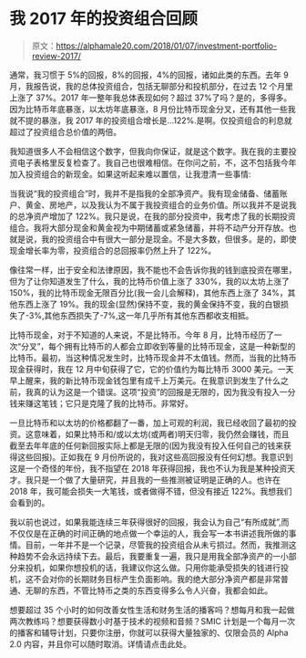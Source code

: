# 我 2017 年的投资组合回顾

> 原文：<https://alphamale20.com/2018/01/07/investment-portfolio-review-2017/>

通常，我习惯于 5%的回报，8%的回报，4%的回报，诸如此类的东西。去年 9 月，我报告说，我的总体投资组合，包括无聊部分和投机部分，在过去 12 个月里上涨了 37%。2017 年一整年我总体表现如何？超过 37%了吗？是的，多得多。因为比特币年底暴涨，以太坊年底暴涨，8 月份比特币现金分叉，还有其他一些我就不提的暴涨，我 2017 年的投资组合增长是...122%.是啊。仅投资组合的利息就超过了投资组合总价值的两倍。

我知道很多人不会相信这个数字，但我向你保证，就是这个数字。我在我的主要投资电子表格里反复检查了。我自己也很难相信。在你问之前，不，这不包括我今年加入投资组合的新现金。如果这听起来难以置信，让我澄清一些事情:

当我说“我的投资组合”时，我并不是指我的全部净资产。我有现金储备、储蓄账户、黄金、房地产，以及我认为不属于我投资组合的业务价值。所以我并不是说我的总净资产增加了 122%。我只是说，在我的部分投资中，我考虑了我的长期投资组合。我将大部分现金和黄金视为中期储蓄或紧急储蓄，并将不动产分开存放。也就是说，我的投资组合中有很大一部分是现金。不是大多数，但很多。是的，即使现金增长率为零，投资组合的总回报率仍然上升了 122%。

像往常一样，出于安全和法律原因，我不能也不会告诉你我的钱到底投资在哪里，但为了让你知道发生了什么，我的比特币价值上涨了 330%，我的以太坊上涨了 150%，我的比特币现金无限百分比(我一会儿会解释)，其他东西上涨了 34%，其他东西上涨了 19%。我的现金(显然)保持不变，我的黄金保持不变，我的白银损失了-3%,其他东西损失了-7%,这一年几乎所有其他东西都收支相抵。

比特币现金，对于不知道的人来说，不是比特币。今年 8 月，比特币经历了一次“分叉”，每个拥有比特币的人都会立即收到等量的比特币现金，这是一种新型的比特币。最初，当这种情况发生时，比特币现金并不太值钱。然而，当我的比特币现金获得时，我在 12 月中旬获得了它，它的价值约为每比特币 3000 美元。一天早上醒来，我的新比特币现金钱包里有成千上万美元。在我意识到发生了什么之前，我真的认为这是一个错误。这项“投资”的回报是无限的，因为我没有投入一分钱来赚这笔钱；它只是克隆了我的比特币。非常好。

一旦比特币和以太坊的价格都翻了一番，加上可观的利润，我已经收回了最初的投资。这意味着，如果比特币和/或以太坊(或两者)明天归零，我仍然会赚钱，而且截至去年年底的任何新回报实际上都是无限的(因为我没有投入任何自己的钱来获得这些回报)。正如我在 9 月份所说的，我对这些高回报没有任何幻想。我意识到这是一个奇怪的年份，我不指望在 2018 年获得回报，我也不认为我是某种投资天才。我只是一个做了大量研究，并且我的一些推测被证明是正确的人。也许在 2018 年，我可能会损失一大笔钱，或者做得不错，但没有接近 122%。我想我们会看到的。

我以前也说过，如果我能连续三年获得很好的回报，我会认为自己“有所成就”,而不仅仅是在正确的时间正确的地点做一个幸运的人，我会写一本书讲述我所做的事情。目前，一年并不是一个记录，尽管我的投资组合从未亏损过。然而，我推测这种趋势不会永远持续下去。最后，我要重复一遍，我只是用我全部净资产的一小部分来投机，如果你想投机的话，我建议你这么做。只用你能承受损失的钱进行投机，这不会对你的长期财务目标产生负面影响。我的绝大部分净资产都是非常普通、无聊的东西，不管比特币之类的东西变得多么令人兴奋，我都会如此。

想要超过 35 个小时的如何改善女性生活和财务生活的播客吗？想每月和我一起做两次教练吗？想要获得数小时基于技术的视频和音频？SMIC 计划是一个每月一次的播客和辅导计划，只要你注册，你就可以获得大量独家的、仅限会员的 Alpha 2.0 内容，并且你可以随时取消。详情请点击此处。